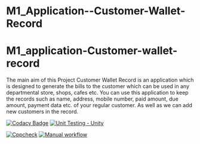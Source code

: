 # M1_Application--Customer-Wallet-Record

# M1_application-Customer-wallet-record

The main aim of this Project Customer Wallet Record is an application which is designed to generate the bills to the customer which can be used in any departmental store, shops, cafes etc. You can use this application to keep the records such as name, address, mobile number, paid amount, due amount, payment data etc. of your regular customer. As well as we can add new customers in the record.

[![Codacy Badge](https://app.codacy.com/project/badge/Grade/a1c9ee26e6204732a348c830b6948c84)](https://www.codacy.com/gh/Govardhan777/M1_application-Customer-wallet-record/dashboard?utm_source=github.com&amp;utm_medium=referral&amp;utm_content=Govardhan777/M1_application-Customer-wallet-record&amp;utm_campaign=Badge_Grade)
[![Unit Testing - Unity](https://github.com/A123456fgh/M1_application_customerswalletrecord/actions/workflows/unity.yml/badge.svg)](https://github.com/A123456fgh/M1_application_customerswalletrecord/actions/workflows/unity.yml)

[![Cppcheck](https://github.com/Govardhan777/M1_application-Customer-wallet-record/actions/workflows/main.yml/badge.svg)](https://github.com/Govardhan777/M1_application-Customer-wallet-record/actions/workflows/main.yml)
[![Manual workflow](https://github.com/Govardhan777/M1_application-Customer-wallet-record/actions/workflows/testing.yml/badge.svg)](https://github.com/Govardhan777/M1_application-Customer-wallet-record/actions/workflows/testing.yml)
